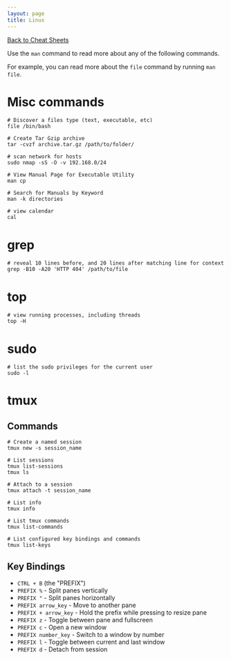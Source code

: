 ```yaml
---
layout: page
title: Linux
---
```

[Back to Cheat Sheets](/resources/cheat-sheets/)

Use the `man` command to read more about any of the following commands.

For example, you can read more about the `file` command by running `man file`.

# Misc commands

``` shell
# Discover a files type (text, executable, etc)
file /bin/bash

# Create Tar Gzip archive
tar -cvzf archive.tar.gz /path/to/folder/

# scan network for hosts
sudo nmap -sS -O -v 192.168.0/24

# View Manual Page for Executable Utility
man cp

# Search for Manuals by Keyword
man -k directories

# view calendar
cal
```

# grep
``` shell
# reveal 10 lines before, and 20 lines after matching line for context
grep -B10 -A20 'HTTP 404' /path/to/file
```

# top
``` shell
# view running processes, including threads
top -H
```

# sudo

``` shell
# list the sudo privileges for the current user
sudo -l
```

# tmux

## Commands

``` shell
# Create a named session
tmux new -s session_name

# List sessions
tmux list-sessions
tmux ls

# Attach to a session
tmux attach -t session_name

# List info
tmux info

# List tmux commands
tmux list-commands

# List configured key bindings and commands
tmux list-keys
```

## Key Bindings

* `CTRL + B` (the "PREFIX")
* `PREFIX %` - Split panes vertically
* `PREFIX "` - Split panes horizontally
* `PREFIX arrow_key` - Move to another pane
* `PREFIX + arrow_key` - Hold the prefix while pressing to resize pane
* `PREFIX z` - Toggle between pane and fullscreen
* `PREFIX c` - Open a new window
* `PREFIX number_key` - Switch to a window by number
* `PREFIX l` - Toggle between current and last window
* `PREFIX d` - Detach from session
